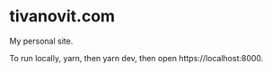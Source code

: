# tivanovit.com

My personal site.

To run locally, yarn, then yarn dev, then open https://localhost:8000.
